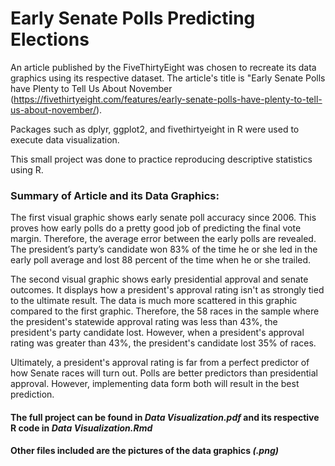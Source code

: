 # Early Senate Polls Predicting Elections
 
An article published by the FiveThirtyEight was chosen to recreate its data graphics using its respective dataset. The article's title is "Early Senate Polls have Plenty to Tell Us About November (https://fivethirtyeight.com/features/early-senate-polls-have-plenty-to-tell-us-about-november/).

Packages such as dplyr, ggplot2, and fivethirtyeight in R were used to execute data visualization.

This small project was done to practice reproducing descriptive statistics using R.

### Summary of Article and its Data Graphics:

The first visual graphic shows early senate poll accuracy since 2006. This proves how early polls do a pretty good job of predicting the final vote margin. Therefore, the average error between the early polls are revealed. The president’s party’s candidate won 83% of the time he or she led in the early poll average and lost 88 percent of the time when he or she trailed.

The second visual graphic shows early presidential approval and senate outcomes. It displays how a president's approval rating isn't as strongly tied to the ultimate result. The data is much more scattered in this graphic compared to the first graphic. Therefore, the 58 races in the sample where the president's statewide approval rating was less than 43%, the president's party candidate lost. However, when a president's approval rating was greater than 43%, the president's candidate lost 35% of races. 

Ultimately, a president's approval rating is far from a perfect predictor of how Senate races will turn out. Polls are better predictors than presidential approval. However, implementing data form both will result in the best prediction. 

#### The full project can be found in _Data Visualization.pdf_ and its respective R code in _Data Visualization.Rmd_
#### Other files included are the pictures of the data graphics _(.png)_
